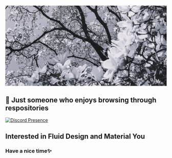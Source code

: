 <p align="center">
  <a href="https://note.com/uremy" target="_blank" rel="noreferrer"><img src="https://github.com/Uremy/Uremy/blob/main/ATAOT.jpg" alt="my banner"></a>
</p>

<h2>
🌱 Just someone who enjoys browsing through respositories 
</h2>

[![Discord Presence](https://lanyard.cnrad.dev/api/721947453406052353)](https://discord.com/users/721947453406052353)

## Interested in Fluid Design and Material You

<h3>Have a nice time✨</h3>
